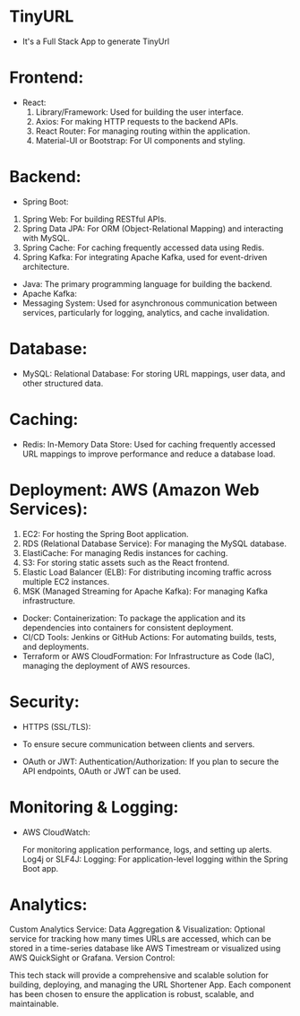 # TinyURL
* It's a Full Stack App to generate TinyUrl

#   Frontend:
* React:
  1. Library/Framework: Used for building the user interface.
  2. Axios: For making HTTP requests to the backend APIs.
  3. React Router: For managing routing within the application.
  4. Material-UI or Bootstrap: For UI components and styling.
#   Backend:
* Spring Boot:

1.    Spring Web: For building RESTful APIs.
2.    Spring Data JPA: For ORM (Object-Relational Mapping) and interacting with MySQL.
3.    Spring Cache: For caching frequently accessed data using Redis.
4.    Spring Kafka: For integrating Apache Kafka, used for event-driven architecture. 

   *   Java: The primary programming language for building the backend. 
   * Apache Kafka:
   * Messaging System: Used for asynchronous communication between services, particularly for logging, analytics, and cache invalidation.

# Database:
   * MySQL: Relational Database: For storing URL mappings, user data, and other structured data.
# Caching:
   *   Redis: In-Memory Data Store: Used for caching frequently accessed URL mappings to improve performance and reduce a database load.

# Deployment: AWS (Amazon Web Services):

1. EC2: For hosting the Spring Boot application.
2. RDS (Relational Database Service): For managing the MySQL database.
3. ElastiCache: For managing Redis instances for caching.
4. S3: For storing static assets such as the React frontend.
5. Elastic Load Balancer (ELB): For distributing incoming traffic across multiple EC2 instances.
6. MSK (Managed Streaming for Apache Kafka): For managing Kafka infrastructure.

*   Docker: Containerization: To package the application and its dependencies into containers for consistent deployment.
  *   CI/CD Tools: Jenkins or GitHub Actions: For automating builds, tests, and deployments. 
  * Terraform or AWS CloudFormation: For Infrastructure as Code (IaC), managing the deployment of AWS resources.
# Security: 
  *   HTTPS (SSL/TLS):
  * To ensure secure communication between clients and servers.
  
  * OAuth or JWT: Authentication/Authorization: If you plan to secure the API endpoints, OAuth or JWT can be used.

# Monitoring & Logging:
*   AWS CloudWatch:

    For monitoring application performance, logs, and setting up alerts.
    Log4j or SLF4J: Logging: For application-level logging within the Spring Boot app.

# Analytics:
Custom Analytics Service:
Data Aggregation & Visualization: Optional service for tracking how many times URLs are accessed, which can be stored in a time-series database like AWS Timestream or visualized using AWS QuickSight or Grafana.
Version Control:

This tech stack will provide a comprehensive and scalable solution for building, deploying, and managing the URL Shortener App. 
Each component has been chosen to ensure the application is robust, scalable, and maintainable.